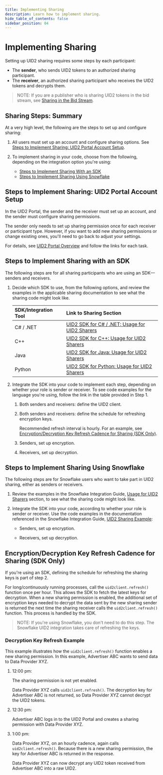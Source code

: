 ```yaml
---
title: Implementing Sharing
description: Learn how to implement sharing.
hide_table_of_contents: false
sidebar_position: 04
---
```


# Implementing Sharing

<!-- It includes the following:

- [Steps to Implement Sharing With an SDK](#steps-to-implement-sharing-with-an-sdk)
- [Steps to Implement Sharing Using Snowflake](#steps-to-implement-sharing-using-snowflake) 
- [Encryption/Decryption Key Refresh Cadence for Sharing (SDK Only)](#encryptiondecryption-key-refresh-cadence-for-sharing-sdk-only) -->

Setting up UID2 sharing requires some steps by each participant:

- The **sender**, who sends UID2 tokens to an authorized sharing participant.
- The **receiver**, an authorized sharing participant who receives the UID2 tokens and decrypts them.

>NOTE: If you are a publisher who is sharing UID2 tokens in the bid stream, see [Sharing in the Bid Stream](sharing-bid-stream.md).

## Sharing Steps: Summary

At a very high level, the following are the steps to set up and configure sharing:

1. All users must set up an account and configure sharing options. See [Steps to Implement Sharing: UID2 Portal Account Setup](#steps-to-implement-sharing-uid2-portal-account-setup).

2. To implement sharing in your code, choose from the following, depending on the integration option you're using:

   - [Steps to Implement Sharing With an SDK](#steps-to-implement-sharing-with-an-sdk)
   - [Steps to Implement Sharing Using Snowflake](#steps-to-implement-sharing-using-snowflake)

## Steps to Implement Sharing: UID2 Portal Account Setup

In the UID2 Portal, the sender and the receiver must set up an account, and the sender must configure sharing permissions.

The sender only needs to set up sharing permission once for each receiver or participant type. However, if you want to add new sharing permissions or change existing ones, you'll need to go back to adjust your settings.

For details, see [UID2 Portal Overview](../portal/portal-overview.md) and follow the links for each task.

## Steps to Implement Sharing with an SDK

The following steps are for all sharing participants who are using an SDK&#8212;senders and receivers.

1. Decide which SDK to use, from the following options, and review the examples in the applicable sharing documentation to see what the sharing code might look like.

   | SDK/Integration Tool | Link to Sharing Section |
   | :--- | :--- | 
   | C# / .NET | [UID2 SDK for C# / .NET: Usage for UID2 Sharers](../sdks/uid2-sdk-ref-csharp-dotnet.md#usage-for-uid2-sharers) |
   | C++ | [UID2 SDK for C++: Usage for UID2 Sharers](../sdks/uid2-sdk-ref-cplusplus.md#usage-for-uid2-sharers) |
   | Java | [UID2 SDK for Java: Usage for UID2 Sharers](../sdks/uid2-sdk-ref-java.md#usage-for-uid2-sharers) |
   | Python | [UID2 SDK for Python: Usage for UID2 Sharers](../sdks/uid2-sdk-ref-python.md#usage-for-uid2-sharers) |

2. Integrate the SDK into your code to implement each step, depending on whether your role is sender or receiver. To see code examples for the language you're using, follow the link in the table provided in Step 1.
   1. Both senders and receivers: define the UID2 client.
   
   2. Both senders and receivers: define the schedule for refreshing encryption keys.
   
      Recommended refresh interval is hourly. For an example, see [Encryption/Decryption Key Refresh Cadence for Sharing (SDK Only)](#encryptiondecryption-key-refresh-cadence-for-sharing-sdk-only).

   3. Senders, set up encryption.

   4. Receivers, set up decryption.

## Steps to Implement Sharing Using Snowflake

The following steps are for Snowflake users who want to take part in UID2 sharing, either as senders or receivers.

1. Review the examples in the Snowflake Integration Guide, [Usage for UID2 Sharers](../guides/snowflake_integration.md#usage-for-uid2-sharers) section, to see what the sharing code might look like.

2. Integrate the SDK into your code, according to whether your role is sender or receiver. Use the code examples in the documentation referenced in the Snowflake Integration Guide, [UID2 Sharing Example](../guides/snowflake_integration.md#uid2-sharing-example):

   - Senders, set up encryption.

   - Receivers, set up decryption.

## Encryption/Decryption Key Refresh Cadence for Sharing (SDK Only)

If you're using an SDK, defining the schedule for refreshing the sharing keys is part of step 2.

For long/continuously running processes, call the `uid2client.refresh()` function once per hour. This allows the SDK to fetch the latest keys for decryption. When a new sharing permission is enabled, the additional set of encryption keys needed to decrypt the data sent by the new sharing sender is returned the next time the sharing receiver calls the `uid2client.refresh()` function. This process is handled by the SDK.

>NOTE: If you're using Snowflake, you don't need to do this step. The Snowflake UID2 integration takes care of refreshing the keys.

### Decryption Key Refresh Example

This example illustrates how the `uid2client.refresh()` function enables a new sharing permission. In this example, Advertiser ABC wants to send data to Data Provider XYZ.

1. 12:00 pm:

   The sharing permission is not yet enabled.

   Data Provider XYZ calls `uid2client.refresh()`. The decryption key for Advertiser ABC is not returned, so Data Provider XYZ cannot decrypt the UID2 tokens.

2. 12:30 pm:

   Advertiser ABC logs in to the UID2 Portal and creates a sharing permission with Data Provider XYZ.

3. 1:00 pm:

   Data Provider XYZ, on an hourly cadence, again calls `uid2client.refresh()`. Because there is a new sharing permission, the key for Advertiser ABC is returned in the response.

   Data Provider XYZ can now decrypt any UID2 token received from Advertiser ABC into a raw UID2.
